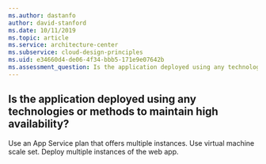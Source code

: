```yaml
---
ms.author: dastanfo
author: david-stanford
ms.date: 10/11/2019
ms.topic: article
ms.service: architecture-center
ms.subservice: cloud-design-principles
ms.uid: e34660d4-de06-4f34-bbb5-171e9e07642b
ms.assessment_question: Is the application deployed using any technologies or methods to maintain high availability?
---
```

## Is the application deployed using any technologies or methods to maintain high availability?


Use an App Service plan that offers multiple instances. Use virtual machine scale set. Deploy multiple instances of the web app.